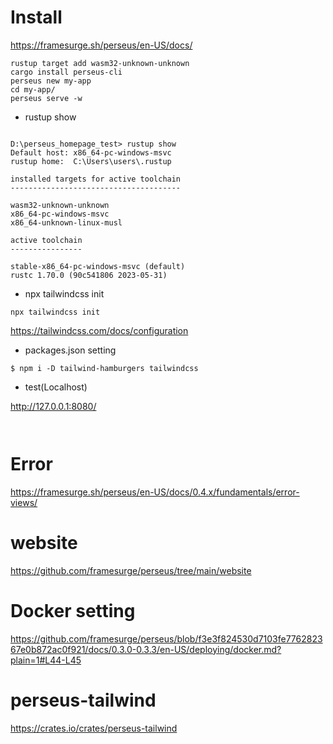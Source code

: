 # Install


https://framesurge.sh/perseus/en-US/docs/

```
rustup target add wasm32-unknown-unknown
cargo install perseus-cli
perseus new my-app
cd my-app/
perseus serve -w

```
- rustup show

```

D:\perseus_homepage_test> rustup show
Default host: x86_64-pc-windows-msvc
rustup home:  C:\Users\users\.rustup

installed targets for active toolchain
--------------------------------------

wasm32-unknown-unknown
x86_64-pc-windows-msvc
x86_64-unknown-linux-musl

active toolchain
----------------

stable-x86_64-pc-windows-msvc (default)
rustc 1.70.0 (90c541806 2023-05-31)

```

- npx tailwindcss init

```
npx tailwindcss init
```
https://tailwindcss.com/docs/configuration

- packages.json setting

```
$ npm i -D tailwind-hamburgers tailwindcss
```

- test(Localhost)

http://127.0.0.1:8080/

```
  
```


# Error 

https://framesurge.sh/perseus/en-US/docs/0.4.x/fundamentals/error-views/


# website 

https://github.com/framesurge/perseus/tree/main/website


# Docker setting

https://github.com/framesurge/perseus/blob/f3e3f824530d7103fe776282367e0b872ac0f921/docs/0.3.0-0.3.3/en-US/deploying/docker.md?plain=1#L44-L45

# perseus-tailwind

https://crates.io/crates/perseus-tailwind
